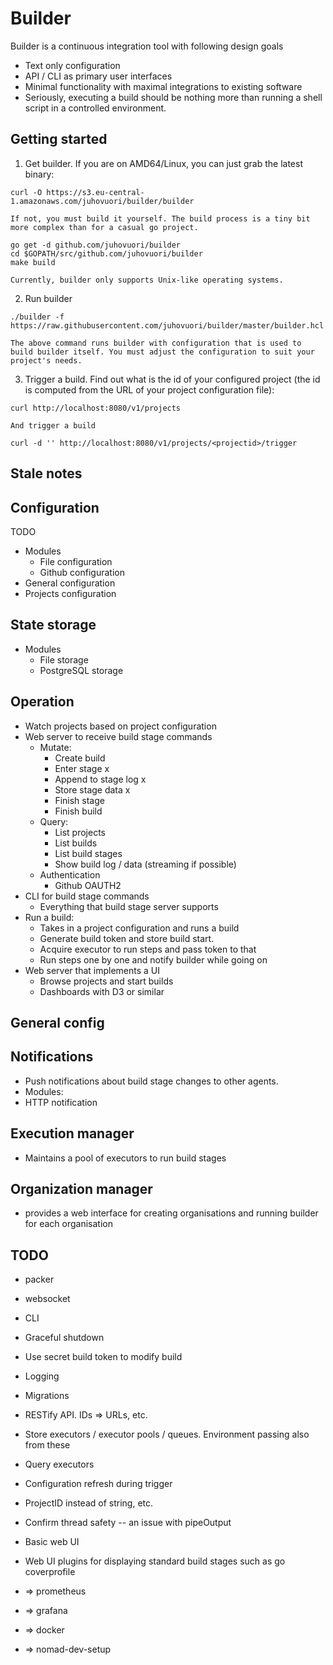 # Builder

Builder is a continuous integration tool with following design goals
- Text only configuration
- API / CLI as primary user interfaces
- Minimal functionality with maximal integrations to existing software
- Seriously, executing a build should be nothing more than running a shell script
  in a controlled environment.

## Getting started

1. Get builder. If you are on AMD64/Linux, you can just grab the latest binary:
```shell
curl -O https://s3.eu-central-1.amazonaws.com/juhovuori/builder/builder
```

    If not, you must build it yourself. The build process is a tiny bit
    more complex than for a casual go project.
```shell
go get -d github.com/juhovuori/builder
cd $GOPATH/src/github.com/juhovuori/builder
make build
```

    Currently, builder only supports Unix-like operating systems.

2. Run builder
```shell
./builder -f https://raw.githubusercontent.com/juhovuori/builder/master/builder.hcl
```

    The above command runs builder with configuration that is used to build builder itself. You must adjust the configuration to suit your project's needs.

3. Trigger a build.
Find out what is the id of your configured project (the id is computed from the URL of your project configuration file):
```shell
curl http://localhost:8080/v1/projects
```

    And trigger a build
```shell
curl -d '' http://localhost:8080/v1/projects/<projectid>/trigger
```

## Stale notes

## Configuration
TODO
- Modules
    - File configuration
    - Github configuration
- General configuration
- Projects configuration


## State storage
- Modules
    - File storage
    - PostgreSQL storage


## Operation
- Watch projects based on project configuration
- Web server to receive build stage commands
    - Mutate:
        - Create build
        - Enter stage x
        - Append to stage log x
        - Store stage data x
        - Finish stage
        - Finish build
    - Query:
        - List projects
        - List builds
        - List build stages
        - Show build log / data (streaming if possible)
    - Authentication
        - Github OAUTH2
- CLI for build stage commands
    - Everything that build stage server supports
- Run a build:
    - Takes in a project configuration and runs a build
    - Generate build token and store build start.
    - Acquire executor to run steps and pass token to that
    - Run steps one by one and notify builder while going on
- Web server that implements a UI
    - Browse projects and start builds
    - Dashboards with D3 or similar


## General config


## Notifications
- Push notifications about build stage changes to other agents.
- Modules:
- HTTP notification


## Execution manager
- Maintains a pool of executors to run build stages


## Organization manager
- provides a web interface for creating organisations and running builder for each organisation


## TODO
- packer

- websocket
- CLI
- Graceful shutdown
- Use secret build token to modify build
- Logging
- Migrations
- RESTify API. IDs => URLs, etc.
- Store executors / executor pools / queues. Environment passing  also from these
- Query executors
- Configuration refresh during trigger
- ProjectID instead of string, etc.
- Confirm thread safety -- an issue with pipeOutput

- Basic web UI
- Web UI plugins for displaying standard build stages such as go coverprofile

- => prometheus
- => grafana
- => docker
- => nomad-dev-setup
